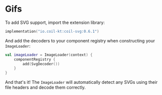 # Gifs

To add SVG support, import the extension library:

```kotlin
implementation("io.coil-kt:coil-svg:0.6.1")
```

And add the decoders to your component registry when constructing your `ImageLoader`:

```kotlin
val imageLoader = ImageLoader(context) {
    componentRegistry {
        add(SvgDecoder())
    }
}
```

And that's it! The `ImageLoader` will automatically detect any SVGs using their file headers and decode them correctly.
